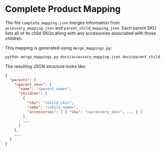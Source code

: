 # Complete Product Mapping

The file `complete_mapping.json` merges information from
`accessory_mapping.json` and `parent_child_mapping.json`.
Each parent SKU lists all of its child SKUs along with any
accessories associated with those children.

This mapping is generated using `merge_mappings.py`:

```bash
python merge_mappings.py docs/accessory_mapping.json docs/parent_child_mapping.json docs/complete_mapping.json
```

The resulting JSON structure looks like:

```json
{
  "parents": {
    "<parent_sku>": {
      "name": "<parent_name>",
      "children": [
        {
          "sku": "<child_sku>",
          "name": "<child_name>",
          "accessories": [ { "sku": "<accessory_sku>", ... } ]
        },
        ...
      ]
    },
    ...
  }
}
```
